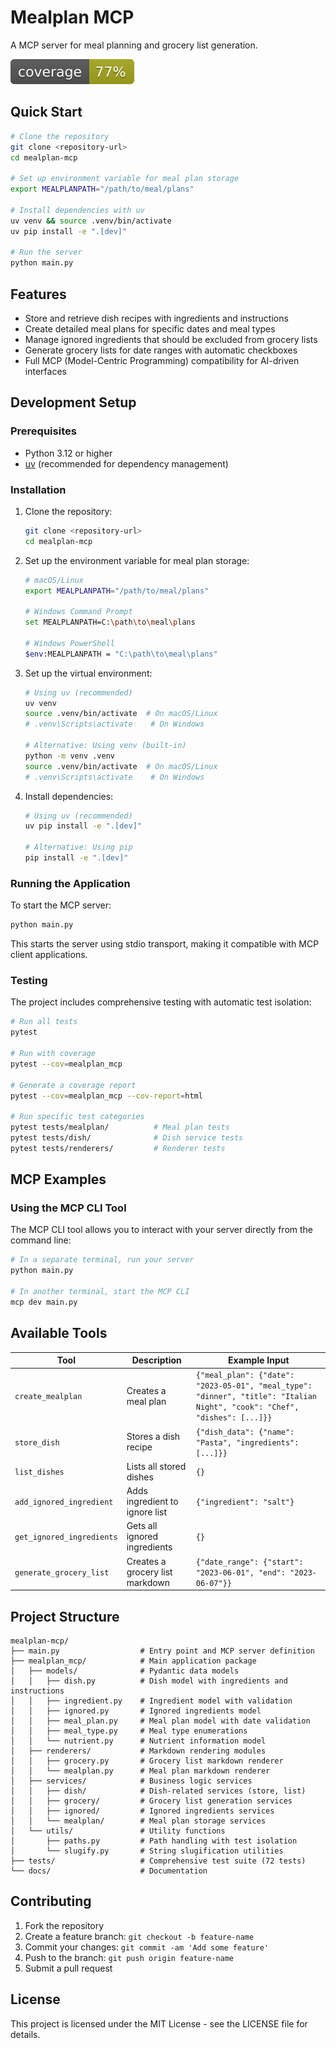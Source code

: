 # Mealplan MCP

A MCP server for meal planning and grocery list generation.

![Coverage](./badges/coverage.svg)

## Quick Start

```bash
# Clone the repository
git clone <repository-url>
cd mealplan-mcp

# Set up environment variable for meal plan storage
export MEALPLANPATH="/path/to/meal/plans"

# Install dependencies with uv
uv venv && source .venv/bin/activate
uv pip install -e ".[dev]"

# Run the server
python main.py
```

## Features

- Store and retrieve dish recipes with ingredients and instructions
- Create detailed meal plans for specific dates and meal types
- Manage ignored ingredients that should be excluded from grocery lists
- Generate grocery lists for date ranges with automatic checkboxes
- Full MCP (Model-Centric Programming) compatibility for AI-driven interfaces

## Development Setup

### Prerequisites

- Python 3.12 or higher
- [uv](https://github.com/astral-sh/uv) (recommended for dependency management)

### Installation

1. Clone the repository:
   ```bash
   git clone <repository-url>
   cd mealplan-mcp
   ```

2. Set up the environment variable for meal plan storage:
   ```bash
   # macOS/Linux
   export MEALPLANPATH="/path/to/meal/plans"

   # Windows Command Prompt
   set MEALPLANPATH=C:\path\to\meal\plans

   # Windows PowerShell
   $env:MEALPLANPATH = "C:\path\to\meal\plans"
   ```

3. Set up the virtual environment:
   ```bash
   # Using uv (recommended)
   uv venv
   source .venv/bin/activate  # On macOS/Linux
   # .venv\Scripts\activate    # On Windows

   # Alternative: Using venv (built-in)
   python -m venv .venv
   source .venv/bin/activate  # On macOS/Linux
   # .venv\Scripts\activate    # On Windows
   ```

4. Install dependencies:
   ```bash
   # Using uv (recommended)
   uv pip install -e ".[dev]"

   # Alternative: Using pip
   pip install -e ".[dev]"
   ```

### Running the Application

To start the MCP server:

```bash
python main.py
```

This starts the server using stdio transport, making it compatible with MCP client applications.

### Testing

The project includes comprehensive testing with automatic test isolation:

```bash
# Run all tests
pytest

# Run with coverage
pytest --cov=mealplan_mcp

# Generate a coverage report
pytest --cov=mealplan_mcp --cov-report=html

# Run specific test categories
pytest tests/mealplan/          # Meal plan tests
pytest tests/dish/              # Dish service tests
pytest tests/renderers/         # Renderer tests
```

## MCP Examples

### Using the MCP CLI Tool

The MCP CLI tool allows you to interact with your server directly from the command line:

```bash
# In a separate terminal, run your server
python main.py

# In another terminal, start the MCP CLI
mcp dev main.py
```



## Available Tools

| Tool | Description | Example Input |
|------|-------------|--------------|
| `create_mealplan` | Creates a meal plan | `{"meal_plan": {"date": "2023-05-01", "meal_type": "dinner", "title": "Italian Night", "cook": "Chef", "dishes": [...]}}` |
| `store_dish` | Stores a dish recipe | `{"dish_data": {"name": "Pasta", "ingredients": [...]}}` |
| `list_dishes` | Lists all stored dishes | `{}` |
| `add_ignored_ingredient` | Adds ingredient to ignore list | `{"ingredient": "salt"}` |
| `get_ignored_ingredients` | Gets all ignored ingredients | `{}` |
| `generate_grocery_list` | Creates a grocery list markdown | `{"date_range": {"start": "2023-06-01", "end": "2023-06-07"}}` |

## Project Structure

```
mealplan-mcp/
├── main.py                  # Entry point and MCP server definition
├── mealplan_mcp/            # Main application package
│   ├── models/              # Pydantic data models
│   │   ├── dish.py          # Dish model with ingredients and instructions
│   │   ├── ingredient.py    # Ingredient model with validation
│   │   ├── ignored.py       # Ignored ingredients model
│   │   ├── meal_plan.py     # Meal plan model with date validation
│   │   ├── meal_type.py     # Meal type enumerations
│   │   └── nutrient.py      # Nutrient information model
│   ├── renderers/           # Markdown rendering modules
│   │   ├── grocery.py       # Grocery list markdown renderer
│   │   └── mealplan.py      # Meal plan markdown renderer
│   ├── services/            # Business logic services
│   │   ├── dish/            # Dish-related services (store, list)
│   │   ├── grocery/         # Grocery list generation services
│   │   ├── ignored/         # Ignored ingredients services
│   │   └── mealplan/        # Meal plan storage services
│   └── utils/               # Utility functions
│       ├── paths.py         # Path handling with test isolation
│       └── slugify.py       # String slugification utilities
├── tests/                   # Comprehensive test suite (72 tests)
└── docs/                    # Documentation
```

## Contributing

1. Fork the repository
2. Create a feature branch: `git checkout -b feature-name`
3. Commit your changes: `git commit -am 'Add some feature'`
4. Push to the branch: `git push origin feature-name`
5. Submit a pull request

## License

This project is licensed under the MIT License - see the LICENSE file for details.
